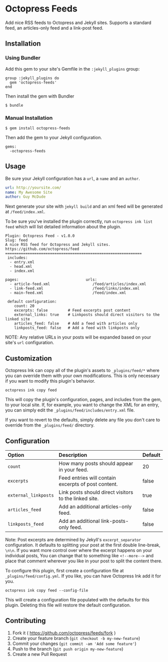 # Octopress Feeds

Add nice RSS feeds to Octopress and Jekyll sites. Supports a standard feed, an articles-only feed and a link-post feed.

## Installation

### Using Bundler

Add this gem to your site's Gemfile in the `:jekyll_plugins` group:

    group :jekyll_plugins do
      gem 'octopress-feeds'
    end

Then install the gem with Bundler

    $ bundle

### Manual Installation

    $ gem install octopress-feeds

Then add the gem to your Jekyll configuration.

    gems:
      -octopress-feeds

## Usage

Be sure your Jekyll configuration has a `url`, a `name` and an `author`.

```yaml
url: http://yoursite.com/
name: My Awesome Site
author: Guy McDude
```

Next generate your site with `jekyll build` and an xml feed will be generated at `/feed/index.xml`.

To be sure you've installed the plugin correctly, run `octopress ink list feed` which will list detailed information about the plugin.

```
Plugin: Octopress Feed - v1.0.0
Slug: feed
A nice RSS feed for Octopress and Jekyll sites.
https://github.com/octopress/feed
=============================================================
 includes:
  - entry.xml
  - head.xml
  - index.xml

pages:                              urls:
  - article-feed.xml                   /feed/articles/index.xml
  - link-feed.xml                      /feed/links/index.xml
  - main-feed.xml                      /feed/index.xml

 default configuration:
    count: 20
    excerpts: false         # Feed excerpts post content
    external_links: true    # Linkposts should direct visitors to the linked site
    articles_feed: false    # Add a feed with articles only
    linkposts_feed: false   # Add a feed with linkposts only
```

NOTE: Any relative URLs in your posts will be expanded based on your site's `url` configuration.

## Customization

Octopress Ink can copy all of the plugin's assets to `_plugins/feed/*` where you can override them with your own modifications. This is
only necessary if you want to modify this plugin's behavior.

```
octopress ink copy feed
```

This will copy the plugin's configuration, pages, and includes from the gem, to your local site. If, for example, you want to change the XML for an entry, you can simply edit the `_plugins/feed/includes/entry.xml` file.

If you want to revert to the defaults, simply delete any file you don't care to override from the `_plugins/feed/` directory.

## Configuration

| Option                | Description                                                 | Default     |
|:----------------------|:------------------------------------------------------------|:------------|
| `count`               | How many posts should appear in your feed.                  | 20          |
| `excerpts`            | Feed entries will contain excerpts of post content.         | false       |
| `external_linkposts`  | Link posts should direct visitors to the linked site.       | true        |
| `articles_feed`       | Add an additional articles-only feed.                       | false       |
| `linkposts_feed`      | Add an additional link-posts-only feed.                     | false       |

Note: Post excerpts are determined by Jekyll's `excerpt_separator` configuration. It defaults to splitting your
post at the first double line-break, `\n\n`. If you want more control over where the excerpt happens on your individual
posts, You can change that to something like `<!--more-->` and place that comment wherever you like in your post to
split the content there.

To configure this plugin, first create a configuration file at `_plugins/feed/config.yml`. If you like, you can have Octopress Ink add it for you.

```
octopress ink copy feed --config-file
```

This will create a configuration file populated with the defaults for this plugin. Deleting this file will restore the default configuration.

## Contributing

1. Fork it ( https://github.com/octopress/feeds/fork )
2. Create your feature branch (`git checkout -b my-new-feature`)
3. Commit your changes (`git commit -am 'Add some feature'`)
4. Push to the branch (`git push origin my-new-feature`)
5. Create a new Pull Request

